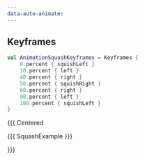 ```yaml
---
data-auto-animate:
---
```


## Keyframes

```kotlin [code]
val AnimationSquashKeyframes = Keyframes {
    0.percent { squishLeft }
    10.percent { left }
    40.percent { right }
    50.percent { squishRight }
    60.percent { right }
    90.percent { left }
    100.percent { squishLeft }
}
```

{{{ Centered

{{{ SquashExample }}}

}}}

